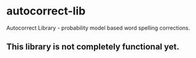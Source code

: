 # autocorrect-lib
Autocorrect Library - probability model based word spelling corrections. 

## This library is not completely functional yet.
